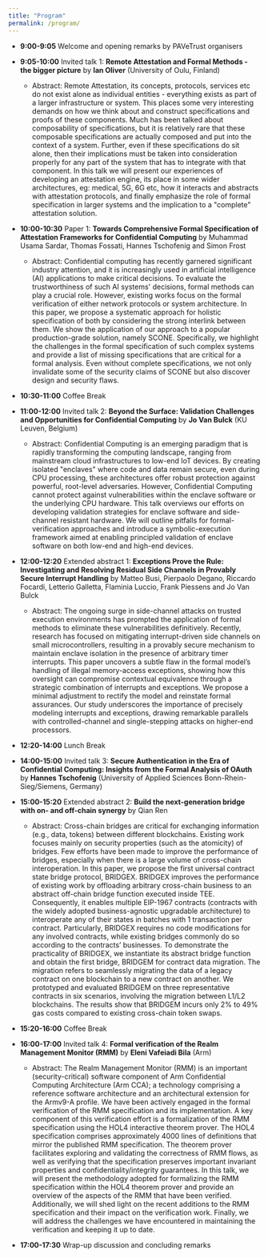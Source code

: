 ```yaml
---
title: "Program"
permalink: /program/
---
```


* **9:00-9:05** Welcome and opening remarks by PAVeTrust organisers

* **9:05-10:00** Invited talk 1: **Remote Attestation and Formal Methods - the bigger picture** by **Ian Oliver** (University of Oulu, Finland)
  * Abstract: Remote Attestation, its concepts, protocols, services etc do not exist alone as individual entities - everything exists as part of a larger infrastructure or system. This places some very interesting demands on how we think about and construct specifications and proofs of these components. Much has been talked about composability of specifications, but it is relatively rare that these composable specifications are actually composed and put into the context of a system. Further, even if these specifications do sit alone, then their implications must be taken into consideration properly for any part of the system that has to integrate with that component.
In this talk we will present our experiences of developing an attestation engine, its place in some wider architectures, eg: medical, 5G, 6G etc,  how it interacts and abstracts with attestation protocols, and finally emphasize the role of formal specification in larger systems and the implication to a "complete" attestation solution.
* **10:00-10:30** Paper 1: **Towards Comprehensive Formal Specification of Attestation Frameworks for Confidential Computing** by Muhammad Usama Sardar, Thomas Fossati, Hannes Tschofenig and Simon Frost
  * Abstract: Confidential computing has recently garnered significant industry attention, and it is increasingly used in artificial intelligence (AI) applications to make critical decisions. To evaluate the trustworthiness of such AI systems' decisions, formal methods can play a crucial role. However, existing works focus on the formal verification of either network protocols or system architecture. In this paper, we propose a systematic approach for holistic specification of both by considering the strong interlink between them. We show the application of our approach to a popular production-grade solution, namely SCONE. Specifically, we highlight the challenges in the formal specification of such complex systems and provide a list of missing specifications that are critical for a formal analysis. Even without complete specifications, we not only invalidate some of the security claims of SCONE but also discover design and security flaws.

* **10:30-11:00** Coffee Break

* **11:00-12:00** Invited talk 2: **Beyond the Surface: Validation Challenges and Opportunities for Confidential Computing** by **Jo Van Bulck** (KU Leuven, Belgium)
  * Abstract: Confidential Computing is an emerging paradigm that is rapidly transforming the computing landscape, ranging from mainstream cloud infrastructures to low-end IoT devices. By creating isolated "enclaves" where code and data remain secure, even during CPU processing, these architectures offer robust protection against powerful, root-level adversaries. However, Confidential Computing cannot protect against vulnerabilities within the enclave software or the underlying CPU hardware.
    This talk overviews our efforts on developing validation strategies for enclave software and side-channel resistant hardware. We will outline pitfalls for formal-verification approaches and introduce a symbolic-execution framework aimed at enabling principled validation of enclave software on both low-end and high-end devices.

* **12:00-12:20** Extended abstract 1: **Exceptions Prove the Rule: Investigating and Resolving Residual Side Channels in Provably Secure Interrupt Handling** by Matteo Busi, Pierpaolo Degano, Riccardo Focardi, Letterio Galletta, Flaminia Luccio, Frank Piessens and Jo Van Bulck
  * Abstract: The ongoing surge in side-channel attacks on trusted execution environments has prompted the application of formal methods to eliminate these vulnerabilities definitively. Recently, research has focused on mitigating interrupt-driven side channels on small microcontrollers, resulting in a provably secure mechanism to maintain enclave isolation in the presence of arbitrary timer interrupts.
This paper uncovers a subtle flaw in the formal model’s handling of illegal memory-access exceptions, showing how this oversight can compromise contextual equivalence through a strategic combination of interrupts and exceptions. We propose a minimal adjustment to rectify the model and reinstate formal assurances. Our study underscores the importance of precisely modeling interrupts and exceptions, drawing remarkable parallels with controlled-channel and single-stepping attacks on higher-end processors.

* **12:20-14:00** Lunch Break

* **14:00-15:00** Invited talk 3: **Secure Authentication in the Era of Confidential Computing: Insights from the Formal Analysis of OAuth** by **Hannes Tschofenig** (University of Applied Sciences Bonn-Rhein-Sieg/Siemens, Germany)
* **15:00-15:20** Extended abstract 2: **Build the next-generation bridge with on- and off-chain synergy** by Qian Ren
  * Abstract: Cross-chain bridges are critical for exchanging information (e.g., data, tokens) between different blockchains. Existing work focuses mainly on security properties (such as the atomicity) of bridges. Few efforts have been made to improve the performance of bridges, especially when there is a large volume of cross-chain interoperation. In this paper, we propose the first universal contract state bridge protocol, BRIDGEX. BRIDGEX improves the performance of existing work by offloading arbitrary cross-chain business to an abstract off-chain bridge function executed inside TEE. Consequently, it enables multiple EIP-1967 contracts (contracts with the widely adopted business-agnostic upgradable architecture) to interoperate any of their states in batches with 1 transaction per contract. Particularly, BRIDGEX requires no code modifications for any involved contracts, while existing bridges commonly do so according to the contracts’ businesses. To demonstrate the practicality of BRIDGEX, we instantiate its abstract bridge function and obtain the first bridge, BRIDGEM for contract data migration. The migration refers to seamlessly migrating the data of a legacy contract on one blockchain to a new contract on another. We prototyped and evaluated BRIDGEM on three representative contracts in six scenarios, involving the migration between L1/L2 blockchains. The results show that BRIDGEM incurs only 2% to 49% gas costs compared to existing cross-chain token swaps.

* **15:20-16:00** Coffee Break

* **16:00-17:00** Invited talk 4: **Formal verification of the Realm Management Monitor (RMM)** by **Eleni Vafeiadi Bila** (Arm)
  * Abstract: The Realm Management Monitor (RMM) is an important (security-critical) software component of Arm Confidential Computing Architecture (Arm CCA); a technology comprising a reference software architecture and an architectural extension for the Armv9-A profile. We have been actively engaged in the formal verification of the RMM specification and its implementation. A key component of this verification effort is a formalization of the RMM specification using the HOL4 interactive theorem prover.
The HOL4 specification comprises approximately 4000 lines of definitions that mirror the published RMM specification. The theorem prover facilitates exploring and validating the correctness of RMM flows, as well as verifying that the specification preserves important invariant properties and confidentiality/integrity guarantees.
In this talk, we will present the methodology adopted for formalizing the RMM specification within the HOL4 theorem prover and provide an overview of the aspects of the RMM that have been verified. Additionally, we will shed light on the recent additions to the RMM specification and their impact on the verification work. Finally, we will address the challenges we have encountered in maintaining the verification and keeping it up to date.
* **17:00-17:30** Wrap-up discussion and concluding remarks
